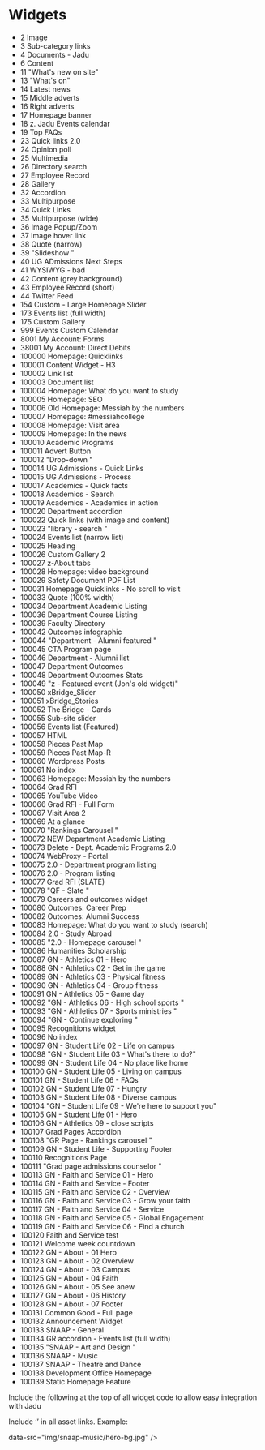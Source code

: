 # Widgets
- 2     Image
- 3     Sub-category links
- 4     Documents - Jadu
- 6     Content
- 11     "What's new on site"
- 13     "What's on"
- 14     Latest news
- 15     Middle adverts
- 16     Right adverts
- 17     Homepage banner
- 18     z. Jadu Events calendar
- 19     Top FAQs
- 23     Quick links 2.0
- 24     Opinion poll
- 25     Multimedia
- 26     Directory search
- 27     Employee Record
- 28     Gallery
- 32     Accordion
- 33     Multipurpose
- 34     Quick Links
- 35     Multipurpose (wide)
- 36     Image Popup/Zoom
- 37     Image hover link
- 38     Quote (narrow)
- 39     "Slideshow "
- 40     UG ADmissions Next Steps
- 41     WYSIWYG - bad
- 42     Content (grey background)
- 43     Employee Record (short)
- 44     Twitter Feed
- 154     Custom - Large Homepage Slider
- 173     Events list (full width)
- 175     Custom Gallery
- 999     Events Custom Calendar
- 8001     My Account: Forms
- 38001     My Account: Direct Debits
- 100000     Homepage: Quicklinks
- 100001     Content Widget - H3
- 100002     Link list
- 100003     Document list
- 100004     Homepage: What do you want to study
- 100005     Homepage: SEO
- 100006     Old Homepage: Messiah by the numbers
- 100007     Homepage: #messiahcollege
- 100008     Homepage: Visit area
- 100009     Homepage: In the news
- 100010     Academic Programs
- 100011     Advert Button
- 100012     "Drop-down "
- 100014     UG Admissions - Quick Links
- 100015     UG Admissions - Process
- 100017     Academics - Quick facts
- 100018     Academics - Search
- 100019     Academics - Academics in action
- 100020     Department accordion
- 100022     Quick links (with image and content)
- 100023     "library - search "
- 100024     Events list (narrow list)
- 100025     Heading
- 100026     Custom Gallery 2
- 100027     z-About tabs
- 100028     Homepage: video background
- 100029     Safety Document PDF List
- 100031     Homepage Quicklinks - No scroll to visit
- 100033     Quote (100% width)
- 100034     Department Academic Listing
- 100036     Department Course Listing
- 100039     Faculty Directory
- 100042     Outcomes infographic
- 100044     "Department - Alumni featured "
- 100045     CTA Program page
- 100046     Department - Alumni list
- 100047     Department Outcomes
- 100048     Department Outcomes Stats
- 100049     "z - Featured event  (Jon's old widget)"
- 100050     xBridge_Slider
- 100051     xBridge_Stories
- 100052     The Bridge - Cards
- 100055     Sub-site slider
- 100056     Events list (Featured)
- 100057     HTML
- 100058     Pieces Past Map
- 100059     Pieces Past Map-R
- 100060     Wordpress Posts
- 100061     No index
- 100063     Homepage: Messiah by the numbers
- 100064     Grad RFI
- 100065     YouTube Video
- 100066     Grad RFI - Full Form
- 100067     Visit Area 2
- 100069     At a glance
- 100070     "Rankings Carousel "
- 100072     NEW Department Academic Listing
- 100073     Delete - Dept. Academic Programs 2.0
- 100074     WebProxy - Portal
- 100075     2.0 - Department program listing
- 100076     2.0 - Program listing
- 100077     Grad RFI (SLATE)
- 100078     "QF - Slate "
- 100079     Careers and outcomes widget
- 100080     Outcomes: Career Prep
- 100082     Outcomes: Alumni Success
- 100083     Homepage: What do you want to study (search)
- 100084     2.0 - Study Abroad
- 100085     "2.0 - Homepage carousel "
- 100086     Humanities Scholarship
- 100087     GN - Athletics 01 - Hero
- 100088     GN - Athletics 02 - Get in the game
- 100089     GN - Athletics 03 - Physical fitness
- 100090     GN - Athletics 04 - Group fitness
- 100091     GN - Athletics 05 - Game day
- 100092     "GN - Athletics 06 - High school sports "
- 100093     "GN - Athletics 07 - Sports ministries "
- 100094     "GN - Continue exploring "
- 100095     Recognitions widget
- 100096     No index
- 100097     GN - Student Life 02 - Life on campus
- 100098     "GN - Student Life 03 - What's there to do?"
- 100099     GN - Student Life 04 - No place like home
- 100100     GN - Student Life 05 - Living on campus
- 100101     GN - Student Life 06 - FAQs
- 100102     GN - Student Life 07 - Hungry
- 100103     GN - Student Life 08 - Diverse campus
- 100104     "GN - Student Life 09 - We're here to support you"
- 100105     GN - Student Life 01 - Hero
- 100106     GN - Athletics 09 - close scripts
- 100107     Grad Pages Accordion
- 100108     "GR Page - Rankings carousel "
- 100109     GN - Student Life  - Supporting Footer
- 100110     Recognitions Page
- 100111     "Grad page admissions counselor "
- 100113     GN - Faith and Service 01 - Hero
- 100114     GN - Faith and Service - Footer
- 100115     GN - Faith and Service 02 - Overview
- 100116     GN - Faith and Service 03 - Grow your faith
- 100117     GN - Faith and Service 04 - Service
- 100118     GN - Faith and Service 05 - Global Engagement
- 100119     GN - Faith and Service 06 - Find a church
- 100120     Faith and Service test
- 100121     Welcome week countdown
- 100122     GN - About - 01 Hero
- 100123     GN - About - 02 Overview
- 100124     GN - About - 03 Campus
- 100125     GN - About - 04 Faith
- 100126     GN - About - 05 See anew
- 100127     GN - About - 06 History
- 100128     GN - About - 07 Footer
- 100131     Common Good - Full page
- 100132     Announcement Widget
- 100133     SNAAP - General
- 100134     GR accordion - Events list (full width)
- 100135     "SNAAP - Art and Design "
- 100136     SNAAP - Music
- 100137     SNAAP - Theatre and Dance
- 100138     Development Office Homepage
- 100139     Static Homepage Feature


Include the following at the top of all widget code to allow easy integration with Jadu
<?php
  //$dev = false;
  $dev = true;
  $version = date('YmdHis');
  $folder = '';
  if (!$dev) {
    $version = '1';
    $folder = '/site/custom_scripts/styles/';
  }
  if ($dev) {
    $version = '1';
    $folder = 'styles/';
  }
?>


Include ‘<?php echo $folder; ?>’ in all asset links. Example: 

data-src="<?php echo $folder; ?>img/snaap-music/hero-bg.jpg" />


